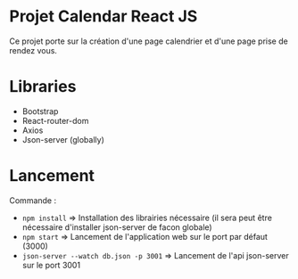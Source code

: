 # Projet Calendar React JS

Ce projet porte sur la création d'une page calendrier et d'une page prise de rendez vous.

# Libraries

- Bootstrap
- React-router-dom
- Axios
- Json-server (globally)

# Lancement

Commande :
- ```npm install``` => Installation des librairies nécessaire (il sera peut être nécessaire d'installer json-server de facon globale)
- ```npm start``` => Lancement de l'application web sur le port par défaut (3000)
- ```json-server --watch db.json -p 3001``` => Lancement de l'api json-server sur le port 3001